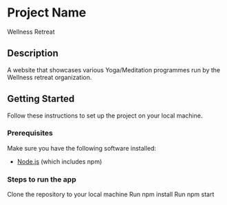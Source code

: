 # Project Name

Wellness Retreat

## Description

A website that showcases various Yoga/Meditation programmes run by the Wellness retreat organization.

## Getting Started

Follow these instructions to set up the project on your local machine.

### Prerequisites

Make sure you have the following software installed:

- [Node.js](https://nodejs.org/) (which includes npm)

### Steps to run the app

   Clone the repository to your local machine
   Run npm install
   Run npm start